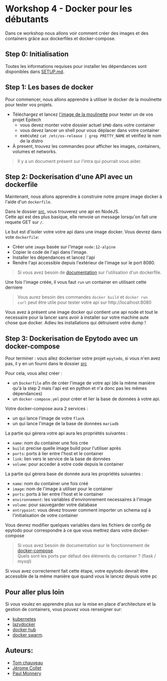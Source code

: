 # Workshop 4 - Docker pour les débutants

Dans ce workshop nous allons voir comment créer des images et des containers grâce aux dockerfiles et docker-compose.

## Step 0: Initialisation

Toutes les informations requises pour installer les dépendances sont disponibles dans [SETUP.md](./SETUP.md).

## Step 1: Les bases de docker

Pour commencer, nous allons apprendre à utiliser le docker de la moulinette pour tester vos projets.
- Téléchargez et lancez [l'image de la moulinette](https://hub.docker.com/r/epitechcontent/epitest-docker/) pour tester un de vos projet Epitech
  - vous devez monter votre dossier actuel `$PWD` dans votre container
  - vous devez lancer un shell pour vous déplacer dans votre container
  - exécutez `cat /etc/os-release | grep PRETTY_NAME` et vérifiez le nom de la distro
- À present, trouvez les commandes pour afficher les images, containers, volumes et networks.

> Il y a un document présent sur l'intra qui pourrait vous aider.

## Step 2: Dockerisation d'une API avec un dockerfile

Maintenant, nous allons apprendre à construire notre propre image docker à l'aide d'un `dockerfile`.

Dans le dossier [src](./src/node_api), vous trouverez une api en NodeJS.  
Cette api est des plus basique, elle renvoie un message lorsqu'on fait une requete GET sur `/`.

Le but est d'isoler votre votre api dans une image docker. Vous devrez dans vote `dockerfile`:
- Créer une `image` basée sur l'image `node:12-alpine`
- Copier le code de l'api dans l'image.
- Installer les dépendances et lancez l'api
- Rendre l'api accessible depuis l'extérieur de l'image sur le port 8080.

> Si vous avez besoin de [documentation](https://docs.docker.com/engine/reference/builder/) sur l'utilisation d'un dockerfile.

Une fois l'image créée, il vous faut `run` un container en utilisant cette derniere

> Vous aurez besoin des commandes `docker build` et `docker run`  
> `curl` peut être utile pour tester votre api sur http://localhost:8080  

Vous avez à présent une image docker qui contient une api node et tout le necessaire pour la lancer sans avoir à installer sur votre machine aute chose que docker. Adieu les installations qui détruisent votre dump !

## Step 3: Dockerisation de Epytodo avec un docker-compose

Pour terminer : vous allez dockeriser votre projet `epytodo`, si vous n'en avez pas, il y en un fourni dans le dossier [src](./src/epytodo/)

Pour cela, vous allez créer :
- un `Dockerfile` afin de créer l'image de votre api (de la même manière qu'à la step 2 mais l'api est en python et n'a donc pas les mêmes dépendances)
- un `docker-compose.yml` pour créer et lier la base de données à votre api.

Votre docker-compose aura 2 services :
- un qui lance l'image de votre `flask`
- un qui lance l'image de la base de données `mariadb`

La partie qui gèrera votre api aura les propriétés suivantes :
- `name`: nom du container une fois crée
- `build`: precise quelle image build pour l'utiliser après
- `ports`: ports à lier entre l'host et le container
- `link`: lien vers le service de la base de données
- `volume`: pour acceder à votre code depuis le container

La partie qui gèrera base de donnée aura les propriétés suivantes :
- `name`: nom du container une fois créé
- `image`: nom de l'image à utiliser pour le container
- `ports`: ports à lier entre l'host et le container
- `environnement`: les variables d'environnement necessaires à l'image
- `volume`: pour sauvegarder votre database
- `entrypoint`: vous devez trouver comment importer un schema sql à l'initialisation de votre container

Vous devrez modifier quelques variables dans les fichiers de config de epytodo pour correspondre à ce que vous mettrez dans votre docker-compose

> Si vous avez besoin de documentation sur le fonctionnement de [docker-compose](https://docs.docker.com/compose/).  
> Quels sont les ports par défaut des éléments du container ? (flask / mysql)  

Si vous avez correctement fait cette étape, votre epytodo devrait être accessible de la même manière que quand vous le lancez depuis votre pc

## Pour aller plus loin

Si vous voulez en apprendre plus sur la mise en place d'architecture et la gestion de containers, vous pouvez vous renseigner sur:
- [kubernetes](https://kubernetes.io/fr/docs/concepts/overview/what-is-kubernetes/)
- [lazydocker](https://github.com/jesseduffield/lazydocker)
- [docker hub](https://hub.docker.com/)
- [docker swarm](https://docs.docker.com/get-started/swarm-deploy/).

## Auteurs:
- [Tom chauveau](https://github.com/TomChv)
- [Jérome Collet](https://github.com/JeromeCGithub)
- [Paul Monnery](https://github.com/PaulMonnery/)
